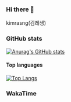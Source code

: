 ### Hi there 👋
kimrasng(김레생)

### GitHub stats

[![Anurag's GitHub stats](https://github-readme-stats.vercel.app/api?username=kimrasng)](https://github.com/anuraghazra/github-readme-stats)


#### Top languages

[![Top Langs](https://github-readme-stats.vercel.app/api/top-langs/?username=kimrasng&layout=compact)](https://github.com/kimrasng)

### WakaTime
<!--START_SECTION:waka-->
<!--END_SECTION:waka-->

